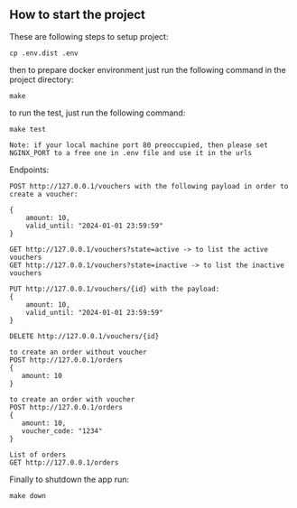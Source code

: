 ## How to start the project

These are following steps to setup project:

```
cp .env.dist .env
```

then to prepare docker environment just run the following command in the project directory:
```
make
```

to run the test, just run the following command:
```
make test
```

`Note: if your local machine port 80 preoccupied, then please set NGINX_PORT to a free one in .env file and use it in the urls`

Endpoints:
``` 
POST http://127.0.0.1/vouchers with the following payload in order to create a voucher:

{
    amount: 10,
    valid_until: "2024-01-01 23:59:59"
}

GET http://127.0.0.1/vouchers?state=active -> to list the active vouchers
GET http://127.0.0.1/vouchers?state=inactive -> to list the inactive vouchers

PUT http://127.0.0.1/vouchers/{id} with the payload:
{
    amount: 10,
    valid_until: "2024-01-01 23:59:59"
}

DELETE http://127.0.0.1/vouchers/{id}

to create an order without voucher
POST http://127.0.0.1/orders 
{
   amount: 10
}

to create an order with voucher
POST http://127.0.0.1/orders
{
   amount: 10,
   voucher_code: "1234"
}

List of orders
GET http://127.0.0.1/orders 

```
Finally to shutdown the app run:

```
make down 
```

